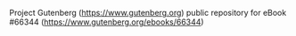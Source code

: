 Project Gutenberg (https://www.gutenberg.org) public repository for
eBook #66344 (https://www.gutenberg.org/ebooks/66344)
